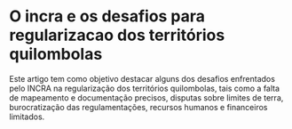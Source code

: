 # O incra e os desafios para regularizacao dos territórios quilombolas

Este artigo tem como objetivo destacar alguns dos desafios enfrentados pelo INCRA na regularização dos territórios quilombolas, tais como a falta de mapeamento e documentação precisos, disputas sobre limites de terra, burocratização das regulamentações, recursos humanos e financeiros limitados.
